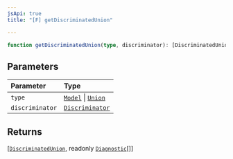 ```yaml
---
jsApi: true
title: "[F] getDiscriminatedUnion"

---
```

```ts
function getDiscriminatedUnion(type, discriminator): [DiscriminatedUnion, readonly Diagnostic[]]
```

## Parameters

| Parameter | Type |
| :------ | :------ |
| `type` | [`Model`](../interfaces/Model.md) \| [`Union`](../interfaces/Union.md) |
| `discriminator` | [`Discriminator`](../interfaces/Discriminator.md) |

## Returns

[[`DiscriminatedUnion`](../interfaces/DiscriminatedUnion.md), readonly [`Diagnostic`](../interfaces/Diagnostic.md)[]]
